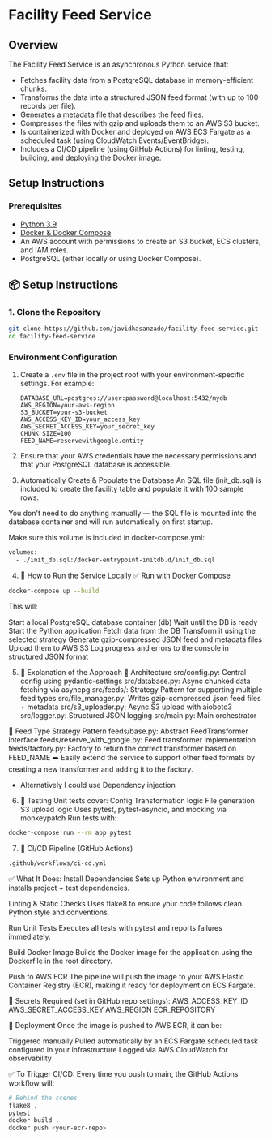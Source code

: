 # Facility Feed Service

## Overview

The Facility Feed Service is an asynchronous Python service that:
- Fetches facility data from a PostgreSQL database in memory-efficient chunks.
- Transforms the data into a structured JSON feed format (with up to 100 records per file).
- Generates a metadata file that describes the feed files.
- Compresses the files with gzip and uploads them to an AWS S3 bucket.
- Is containerized with Docker and deployed on AWS ECS Fargate as a scheduled task (using CloudWatch Events/EventBridge).
- Includes a CI/CD pipeline (using GitHub Actions) for linting, testing, building, and deploying the Docker image.

## Setup Instructions

### Prerequisites
- [Python 3.9](https://www.python.org/downloads/)
- [Docker & Docker Compose](https://docs.docker.com/get-docker/)
- An AWS account with permissions to create an S3 bucket, ECS clusters, and IAM roles.
- PostgreSQL (either locally or using Docker Compose).

## 📦 Setup Instructions

### 1. Clone the Repository

```bash
git clone https://github.com/javidhasanzade/facility-feed-service.git
cd facility-feed-service
```

### Environment Configuration
1. Create a `.env` file in the project root with your environment-specific settings. For example:

   ```dotenv
   DATABASE_URL=postgres://user:password@localhost:5432/mydb
   AWS_REGION=your-aws-region
   S3_BUCKET=your-s3-bucket
   AWS_ACCESS_KEY_ID=your_access_key
   AWS_SECRET_ACCESS_KEY=your_secret_key
   CHUNK_SIZE=100
   FEED_NAME=reservewithgoogle.entity

2. Ensure that your AWS credentials have the necessary permissions and that your PostgreSQL database is accessible.

3. Automatically Create & Populate the Database
An SQL file (init_db.sql) is included to create the facility table and populate it with 100 sample rows.

You don't need to do anything manually — the SQL file is mounted into the database container and will run automatically on first startup.

Make sure this volume is included in docker-compose.yml:
```bash
volumes:
  - ./init_db.sql:/docker-entrypoint-initdb.d/init_db.sql

```

4. 🚀 How to Run the Service Locally
✅ Run with Docker Compose
```bash
docker-compose up --build
```
This will:

Start a local PostgreSQL database container (db)
Wait until the DB is ready
Start the Python application
Fetch data from the DB
Transform it using the selected strategy
Generate gzip-compressed JSON feed and metadata files
Upload them to AWS S3
Log progress and errors to the console in structured JSON format

5. 🧠 Explanation of the Approach
🧱 Architecture
src/config.py: Central config using pydantic-settings
src/database.py: Async chunked data fetching via asyncpg
src/feeds/: Strategy Pattern for supporting multiple feed types
src/file_manager.py: Writes gzip-compressed .json feed files + metadata
src/s3_uploader.py: Async S3 upload with aioboto3
src/logger.py: Structured JSON logging
src/main.py: Main orchestrator

🧩 Feed Type Strategy Pattern
feeds/base.py: Abstract FeedTransformer interface
feeds/reserve_with_google.py: Feed transformer implementation
feeds/factory.py: Factory to return the correct transformer based on FEED_NAME
➡️ Easily extend the service to support other feed formats by creating a new transformer and adding it to the factory.

* Alternatively I could use Dependency injection

6. 🧪 Testing
Unit tests cover:
Config
Transformation logic
File generation
S3 upload logic
Uses pytest, pytest-asyncio, and mocking via monkeypatch
Run tests with:
```bash
docker-compose run --rm app pytest
```

7. 🔁 CI/CD Pipeline (GitHub Actions)
```bash
.github/workflows/ci-cd.yml
```
✅ What It Does:
Install Dependencies
Sets up Python environment and installs project + test dependencies.

Linting & Static Checks
Uses flake8 to ensure your code follows clean Python style and conventions.

Run Unit Tests
Executes all tests with pytest and reports failures immediately.

Build Docker Image
Builds the Docker image for the application using the Dockerfile in the root directory.

Push to AWS ECR
The pipeline will push the image to your AWS Elastic Container Registry (ECR), making it ready for deployment on ECS Fargate.

🔐 Secrets Required (set in GitHub repo settings):
AWS_ACCESS_KEY_ID
AWS_SECRET_ACCESS_KEY
AWS_REGION
ECR_REPOSITORY

🚀 Deployment
Once the image is pushed to AWS ECR, it can be:

Triggered manually
Pulled automatically by an ECS Fargate scheduled task configured in your infrastructure
Logged via AWS CloudWatch for observability

✅ To Trigger CI/CD:
Every time you push to main, the GitHub Actions workflow will:
```bash
# Behind the scenes
flake8 .
pytest
docker build .
docker push <your-ecr-repo>
```